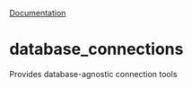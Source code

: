 [Documentation](https://jameskabbes.github.io/database_connections)

# database_connections
Provides database-agnostic connection tools
